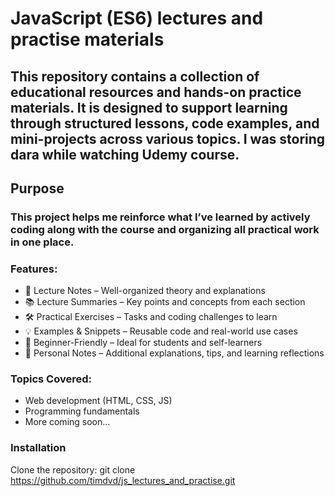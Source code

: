 # JavaScript (ES6) lectures and practise materials
## This repository contains a collection of educational resources and hands-on practice materials. It is designed to support learning through structured lessons, code examples, and mini-projects across various topics. I was storing dara while watching Udemy course.

## Purpose
### This project helps me reinforce what I’ve learned by actively coding along with the course and organizing all practical work in one place.

### Features:
 - 📘 Lecture Notes – Well-organized theory and explanations
 - 📚 Lecture Summaries – Key points and concepts from each section
 - 🛠️ Practical Exercises – Tasks and coding challenges to learn
 - 💡 Examples & Snippets – Reusable code and real-world use cases
 - 🚀 Beginner-Friendly – Ideal for students and self-learners
 - 📝 Personal Notes – Additional explanations, tips, and learning reflections
   
### Topics Covered:
 - Web development (HTML, CSS, JS)
 - Programming fundamentals
 - More coming soon...

### Installation
Clone the repository:  git clone https://github.com/timdvd/js_lectures_and_practise.git

